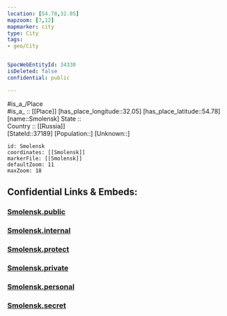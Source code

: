 ```yaml
---
location: [54.78,32.05] 
mapzoom: [7,12] 
mapmarker: city 
type: City
tags:
- geo/City


SpocWebEntityId: 34330
isDeleted: false
confidential: public

---
```

#is_a_/Place  
#is_a_ :: [[Place]] 
[has_place_longitude::32.05] 
[has_place_latitude::54.78] 
[name::Smolensk] 
State ::  
Country :: [[Russia]]  
[StateId::37189] 
[Population::] 
[Unknown::] 


```leaflet
id: Smolensk
coordinates: [[Smolensk]] 
markerFile: [[Smolensk]] 
defaultZoom: 11 
maxZoom: 18
```


## Confidential Links & Embeds: 

### [Smolensk.public](/_public/\Earth\Continent\Europe\Europe~East\Russia\Russia~Central\Smolensk_Oblast\CitySmolensk.public.md) 

### [Smolensk.internal](/_internal/\Earth\Continent\Europe\Europe~East\Russia\Russia~Central\Smolensk_Oblast\CitySmolensk.internal.md) 

### [Smolensk.protect](/_protect/\Earth\Continent\Europe\Europe~East\Russia\Russia~Central\Smolensk_Oblast\CitySmolensk.protect.md) 

### [Smolensk.private](/_private/\Earth\Continent\Europe\Europe~East\Russia\Russia~Central\Smolensk_Oblast\CitySmolensk.private.md) 

### [Smolensk.personal](/_personal/\Earth\Continent\Europe\Europe~East\Russia\Russia~Central\Smolensk_Oblast\CitySmolensk.personal.md) 

### [Smolensk.secret](/_secret/\Earth\Continent\Europe\Europe~East\Russia\Russia~Central\Smolensk_Oblast\CitySmolensk.secret.md)

